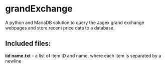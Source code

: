 ﻿# grandExchange
A python and MariaDB solution to query the Jagex grand exchange webpages and store recent price data to a database.

## Included files:
**iid name.txt** - a list of item ID and name, where each item is separated by a newline


